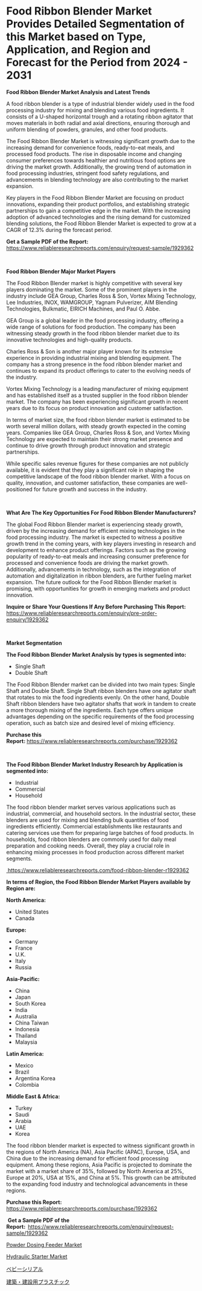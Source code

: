 <p><h1>Food Ribbon Blender Market Provides Detailed Segmentation of this Market based on Type, Application, and Region and Forecast for the Period from 2024 - 2031</h1></p><p><strong>Food Ribbon Blender Market Analysis and Latest Trends</strong></p>
<p><p>A food ribbon blender is a type of industrial blender widely used in the food processing industry for mixing and blending various food ingredients. It consists of a U-shaped horizontal trough and a rotating ribbon agitator that moves materials in both radial and axial directions, ensuring thorough and uniform blending of powders, granules, and other food products.</p><p>The Food Ribbon Blender Market is witnessing significant growth due to the increasing demand for convenience foods, ready-to-eat meals, and processed food products. The rise in disposable income and changing consumer preferences towards healthier and nutritious food options are driving the market growth. Additionally, the growing trend of automation in food processing industries, stringent food safety regulations, and advancements in blending technology are also contributing to the market expansion.</p><p>Key players in the Food Ribbon Blender Market are focusing on product innovations, expanding their product portfolios, and establishing strategic partnerships to gain a competitive edge in the market. With the increasing adoption of advanced technologies and the rising demand for customized blending solutions, the Food Ribbon Blender Market is expected to grow at a CAGR of 12.3% during the forecast period.</p></p>
<p><strong>Get a Sample PDF of the Report:&nbsp;</strong> <a href="https://www.reliableresearchreports.com/enquiry/request-sample/1929362">https://www.reliableresearchreports.com/enquiry/request-sample/1929362</a></p>
<p>&nbsp;</p>
<p><strong>Food Ribbon Blender Major Market Players</strong></p>
<p><p>The Food Ribbon Blender market is highly competitive with several key players dominating the market. Some of the prominent players in the industry include GEA Group, Charles Ross & Son, Vortex Mixing Technology, Lee Industries, INOX, WAMGROUP, Yagnam Pulverizer, AIM Blending Technologies, Bulkmatic, EIRICH Machines, and Paul O. Abbe.</p><p>GEA Group is a global leader in the food processing industry, offering a wide range of solutions for food production. The company has been witnessing steady growth in the food ribbon blender market due to its innovative technologies and high-quality products.</p><p>Charles Ross & Son is another major player known for its extensive experience in providing industrial mixing and blending equipment. The company has a strong presence in the food ribbon blender market and continues to expand its product offerings to cater to the evolving needs of the industry.</p><p>Vortex Mixing Technology is a leading manufacturer of mixing equipment and has established itself as a trusted supplier in the food ribbon blender market. The company has been experiencing significant growth in recent years due to its focus on product innovation and customer satisfaction.</p><p>In terms of market size, the food ribbon blender market is estimated to be worth several million dollars, with steady growth expected in the coming years. Companies like GEA Group, Charles Ross & Son, and Vortex Mixing Technology are expected to maintain their strong market presence and continue to drive growth through product innovation and strategic partnerships.</p><p>While specific sales revenue figures for these companies are not publicly available, it is evident that they play a significant role in shaping the competitive landscape of the food ribbon blender market. With a focus on quality, innovation, and customer satisfaction, these companies are well-positioned for future growth and success in the industry.</p></p>
<p>&nbsp;</p>
<p><strong>What Are The Key Opportunities For Food Ribbon Blender Manufacturers?</strong></p>
<p><p>The global Food Ribbon Blender market is experiencing steady growth, driven by the increasing demand for efficient mixing technologies in the food processing industry. The market is expected to witness a positive growth trend in the coming years, with key players investing in research and development to enhance product offerings. Factors such as the growing popularity of ready-to-eat meals and increasing consumer preference for processed and convenience foods are driving the market growth. Additionally, advancements in technology, such as the integration of automation and digitalization in ribbon blenders, are further fueling market expansion. The future outlook for the Food Ribbon Blender market is promising, with opportunities for growth in emerging markets and product innovation.</p></p>
<p><strong>Inquire or Share Your Questions If Any Before Purchasing This Report:</strong> <a href="https://www.reliableresearchreports.com/enquiry/pre-order-enquiry/1929362">https://www.reliableresearchreports.com/enquiry/pre-order-enquiry/1929362</a></p>
<p>&nbsp;</p>
<p><strong>Market Segmentation</strong></p>
<p><strong>The Food Ribbon Blender Market Analysis by types is segmented into:</strong></p>
<p><ul><li>Single Shaft</li><li>Double Shaft</li></ul></p>
<p><p>The Food Ribbon Blender market can be divided into two main types: Single Shaft and Double Shaft. Single Shaft ribbon blenders have one agitator shaft that rotates to mix the food ingredients evenly. On the other hand, Double Shaft ribbon blenders have two agitator shafts that work in tandem to create a more thorough mixing of the ingredients. Each type offers unique advantages depending on the specific requirements of the food processing operation, such as batch size and desired level of mixing efficiency.</p></p>
<p><strong>Purchase this Report:&nbsp;</strong><a href="https://www.reliableresearchreports.com/purchase/1929362">https://www.reliableresearchreports.com/purchase/1929362</a></p>
<p>&nbsp;</p>
<p><strong>The Food Ribbon Blender Market Industry Research by Application is segmented into:</strong></p>
<p><ul><li>Industrial</li><li>Commercial</li><li>Household</li></ul></p>
<p><p>The food ribbon blender market serves various applications such as industrial, commercial, and household sectors. In the industrial sector, these blenders are used for mixing and blending bulk quantities of food ingredients efficiently. Commercial establishments like restaurants and catering services use them for preparing large batches of food products. In households, food ribbon blenders are commonly used for daily meal preparation and cooking needs. Overall, they play a crucial role in enhancing mixing processes in food production across different market segments.</p></p>
<p><a href="https://www.reliableresearchreports.com/food-ribbon-blender-r1929362">&nbsp;https://www.reliableresearchreports.com/food-ribbon-blender-r1929362</a></p>
<p><strong>In terms of Region, the Food Ribbon Blender Market Players available by Region are:</strong></p>
<p>
    <p> <strong> North America: </strong>
        <ul>
            <li>United States</li>
            <li>Canada</li>
        </ul>
        </p> 
    <p> <strong> Europe: </strong>
        <ul>
            <li>Germany</li>
            <li>France</li>
            <li>U.K.</li>
            <li>Italy</li>
            <li>Russia</li>
        </ul>
        </p> 
    <p> <strong> Asia-Pacific: </strong>
        <ul>
            <li>China</li>
            <li>Japan</li>
            <li>South Korea</li>
            <li>India</li>
            <li>Australia</li>
            <li>China Taiwan</li>
            <li>Indonesia</li>
            <li>Thailand</li>
            <li>Malaysia</li>
        </ul>
        </p> 
    <p> <strong> Latin America: </strong>
        <ul>
            <li>Mexico</li>
            <li>Brazil</li>
            <li>Argentina Korea</li>
            <li>Colombia</li>
        </ul>
        </p> 
    <p> <strong> Middle East & Africa: </strong>
        <ul>
            <li>Turkey</li>
            <li>Saudi</li>
            <li>Arabia</li>
            <li>UAE</li>
            <li>Korea</li>
        </ul>
    </p>
    </p>
<p><p>The food ribbon blender market is expected to witness significant growth in the regions of North America (NA), Asia Pacific (APAC), Europe, USA, and China due to the increasing demand for efficient food processing equipment. Among these regions, Asia Pacific is projected to dominate the market with a market share of 35%, followed by North America at 25%, Europe at 20%, USA at 15%, and China at 5%. This growth can be attributed to the expanding food industry and technological advancements in these regions.</p></p>
<p><strong>Purchase this Report: </strong><a href="https://www.reliableresearchreports.com/purchase/1929362">https://www.reliableresearchreports.com/purchase/1929362</a></p>
<p>&nbsp;<strong>Get a Sample PDF of the Report:&nbsp;&nbsp;</strong><a href="https://www.reliableresearchreports.com/enquiry/request-sample/1929362">https://www.reliableresearchreports.com/enquiry/request-sample/1929362</a></p>
<p><strong></strong></p>
<p><p><a href="https://github.com/yoshih12/Market-Research-Report-List-3/blob/main/powder-dosing-feeder-market.md">Powder Dosing Feeder Market</a></p><p><a href="https://github.com/jerrycopelandthomaswsqd8q/Market-Research-Report-List-3/blob/main/hydraulic-starter-market.md">Hydraulic Starter Market</a></p><p><a href="https://github.com/DudleyFerry/Market-Research-Report-List-1/blob/main/9625977117180.md">ベビーシリアル</a></p><p><a href="https://github.com/sghwr779811674/Market-Research-Report-List-2/blob/main/5910914117181.md">建築・建設用プラスチック</a></p></p>